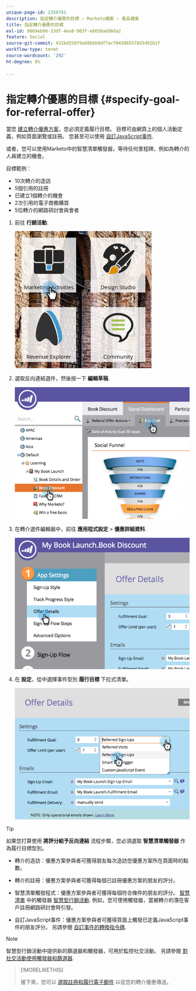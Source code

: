 ```yaml
---
unique-page-id: 2359791
description: 指定轉介優惠的目標 — Marketo檔案 — 產品檔案
title: 指定轉介優惠的目標
exl-id: 9869eb66-53df-4ea8-903f-e6650add8da2
feature: Social
source-git-commit: 431bd258f9a68bbb9df7acf043085578d3d91b1f
workflow-type: tm+mt
source-wordcount: '292'
ht-degree: 0%

---
```


# 指定轉介優惠的目標 {#specify-goal-for-referral-offer}

當您 [建立轉介優惠方案](/help/marketo/product-docs/demand-generation/social/referral-offers/create-a-referral-offer.md)，您必須定義履行目標。 目標可由網頁上的個人活動定義，例如頁面瀏覽或註冊。 您甚至可以使用 [自訂JavaScript事件](/help/marketo/product-docs/demand-generation/social/social-functions/conversion-script-for-custom-events.md).

或者，您可以使用Marketo中的智慧清單觸發器，等待任何里程碑，例如為轉介的人員建立的機會。

目標範例：

* 10次轉介的造訪
* 5個引用的註冊
* 已建立1個轉介的機會
* 2次引用的電子商務購買
* 5位轉介的網路研討會與會者

1. 前往 **行銷活動**.

   ![](assets/ma.png)

1. 選取反向連結選件，然後按一下 **編輯草稿**.

   ![](assets/image2014-9-19-15-3a6-3a35.png)

1. 在轉介選件編輯器中，前往 **應用程式設定** > **優惠詳細資料**.

   ![](assets/image2014-9-19-15-3a6-3a44.png)

1. 在 **設定**，從中選擇事件型別 **履行目標** 下拉式清單。

   ![](assets/image2014-9-19-15-3a6-3a56.png)

>[!TIP]
>
>如果您打算使用 **將評分給予反向連結** 流程步驟，您必須選取 **智慧清單觸發器** 作為履行目標型別。

* 轉介的造訪：優惠方案參與者可獲得朋友每次造訪您優惠方案所在頁面時的點數。
* 轉介的註冊：優惠方案參與者可獲得每個已註冊優惠方案的朋友的評分。
* 智慧清單觸發程式：優惠方案參與者可獲得每個符合條件的朋友的評分。 [智慧清單](/help/marketo/product-docs/core-marketo-concepts/smart-lists-and-static-lists/understanding-smart-lists.md) 中的觸發器 [智慧型行銷活動](/help/marketo/product-docs/core-marketo-concepts/smart-campaigns/understanding-smart-campaigns.md). 例如，您可使用觸發器，當被轉介的潛在客戶註冊網路研討會時引發。

* 自訂JavaScript事件：優惠方案參與者可獲得頁面上觸發已定義JavaScript事件的朋友評分。 另請參閱 [自訂事件的轉換指令碼](/help/marketo/product-docs/demand-generation/social/social-functions/triggers-and-filters-for-social-activities.md).

>[!NOTE]
>
>智慧型行銷活動中提供新的篩選器和觸發器，可用於監控社交活動。 另請參閱 [對社交活動使用觸發器和篩選器](/help/marketo/product-docs/demand-generation/social/social-functions/triggers-and-filters-for-social-activities.md).

>[!MORELIKETHIS]
>
>接下來，您可以 [選取註冊和履行電子郵件](/help/marketo/product-docs/demand-generation/social/referral-offers/send-referral-offer-fulfillment-email.md) 以從您的轉介優惠傳送。
